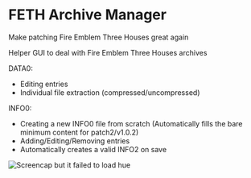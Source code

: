 # FETH Archive Manager
Make patching Fire Emblem Three Houses great again

Helper GUI to deal with Fire Emblem Three Houses archives 

DATA0:
- Editing entries
- Individual file extraction (compressed/uncompressed) 

INFO0:
- Creating a new INFO0 file from scratch (Automatically fills the bare minimum content for patch2/v1.0.2) 
- Adding/Editing/Removing entries 
- Automatically creates a valid INFO2 on save 

![Screencap but it failed to load hue](https://image.noelshack.com/fichiers/2019/41/1/1570450396-screencap.png)  
